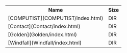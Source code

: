 <table>
<tr><th>Name</th><th>Size</th></tr>
<tr><td>
[COMPUTIST](COMPUTIST/index.html)
</td><td>DIR</td></tr>
<tr><td>
[Contact](Contact/index.html)
</td><td>DIR</td></tr>
<tr><td>
[Golden](Golden/index.html)
</td><td>DIR</td></tr>
<tr><td>
[Windfall](Windfall/index.html)
</td><td>DIR</td></tr>
</table>
